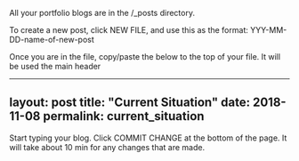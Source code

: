 All your portfolio blogs are in the /_posts directory.

To create a new post, click NEW FILE, and use this as the format:
YYY-MM-DD-name-of-new-post

Once you are in the file, copy/paste the below to the top of your file. It will be used the main header

---
layout: post
title:      "Current Situation"
date:       2018-11-08
permalink:  current_situation
---

Start typing your blog. Click COMMIT CHANGE at the bottom of the page. It will take about 10 min for any changes that are made.
